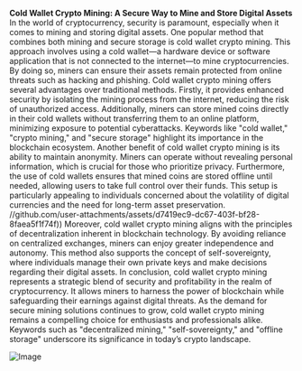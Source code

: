 **Cold Wallet Crypto Mining: A Secure Way to Mine and Store Digital Assets**
In the world of cryptocurrency, security is paramount, especially when it comes to mining and storing digital assets. One popular method that combines both mining and secure storage is cold wallet crypto mining. This approach involves using a cold wallet—a hardware device or software application that is not connected to the internet—to mine cryptocurrencies. By doing so, miners can ensure their assets remain protected from online threats such as hacking and phishing.
Cold wallet crypto mining offers several advantages over traditional methods. Firstly, it provides enhanced security by isolating the mining process from the internet, reducing the risk of unauthorized access. Additionally, miners can store mined coins directly in their cold wallets without transferring them to an online platform, minimizing exposure to potential cyberattacks. Keywords like "cold wallet," "crypto mining," and "secure storage" highlight its importance in the blockchain ecosystem.
Another benefit of cold wallet crypto mining is its ability to maintain anonymity. Miners can operate without revealing personal information, which is crucial for those who prioritize privacy. Furthermore, the use of cold wallets ensures that mined coins are stored offline until needed, allowing users to take full control over their funds. This setup is particularly appealing to individuals concerned about the volatility of digital currencies and the need for long-term asset preservation.
 //github.com/user-attachments/assets/d7419ec9-dc67-403f-bf28-8faea5f1f74f))
Moreover, cold wallet crypto mining aligns with the principles of decentralization inherent in blockchain technology. By avoiding reliance on centralized exchanges, miners can enjoy greater independence and autonomy. This method also supports the concept of self-sovereignty, where individuals manage their own private keys and make decisions regarding their digital assets.
In conclusion, cold wallet crypto mining represents a strategic blend of security and profitability in the realm of cryptocurrency. It allows miners to harness the power of blockchain while safeguarding their earnings against digital threats. As the demand for secure mining solutions continues to grow, cold wallet crypto mining remains a compelling choice for enthusiasts and professionals alike. Keywords such as "decentralized mining," "self-sovereignty," and "offline storage" underscore its significance in today’s crypto landscape.

![Image](https://github.com/user-attachments/assets/4a25d116-2220-4385-b08e-f287af8fcbc4)

